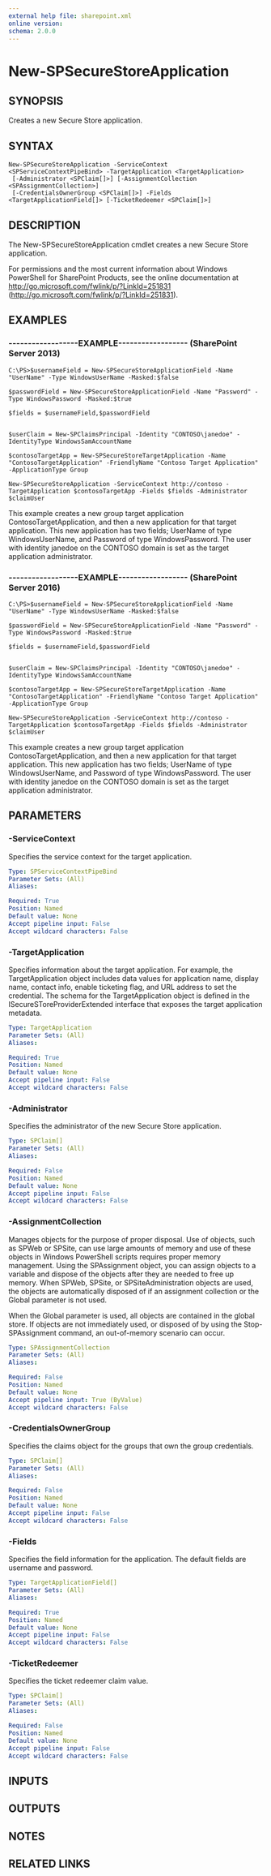 ```yaml
---
external help file: sharepoint.xml
online version: 
schema: 2.0.0
---
```


# New-SPSecureStoreApplication

## SYNOPSIS
Creates a new Secure Store application.

## SYNTAX

```
New-SPSecureStoreApplication -ServiceContext <SPServiceContextPipeBind> -TargetApplication <TargetApplication>
 [-Administrator <SPClaim[]>] [-AssignmentCollection <SPAssignmentCollection>]
 [-CredentialsOwnerGroup <SPClaim[]>] -Fields <TargetApplicationField[]> [-TicketRedeemer <SPClaim[]>]
```

## DESCRIPTION
The New-SPSecureStoreApplication cmdlet creates a new Secure Store application.

For permissions and the most current information about Windows PowerShell for SharePoint Products, see the online documentation at http://go.microsoft.com/fwlink/p/?LinkId=251831 (http://go.microsoft.com/fwlink/p/?LinkId=251831).

## EXAMPLES

### ------------------EXAMPLE------------------ (SharePoint Server 2013)
```
C:\PS>$usernameField = New-SPSecureStoreApplicationField -Name "UserName" -Type WindowsUserName -Masked:$false

$passwordField = New-SPSecureStoreApplicationField -Name "Password" -Type WindowsPassword -Masked:$true

$fields = $usernameField,$passwordField


$userClaim = New-SPClaimsPrincipal -Identity "CONTOSO\janedoe" -IdentityType WindowsSamAccountName

$contosoTargetApp = New-SPSecureStoreTargetApplication -Name "ContosoTargetApplication" -FriendlyName "Contoso Target Application" -ApplicationType Group

New-SPSecureStoreApplication -ServiceContext http://contoso -TargetApplication $contosoTargetApp -Fields $fields -Administrator $claimUser
```

This example creates a new group target application ContosoTargetApplication, and then a new application for that target application.
This new application has two fields; UserName of type WindowsUserName, and Password of type WindowsPassword.
The user with identity janedoe on the CONTOSO domain is set as the target application administrator.

### ------------------EXAMPLE------------------ (SharePoint Server 2016)
```
C:\PS>$usernameField = New-SPSecureStoreApplicationField -Name "UserName" -Type WindowsUserName -Masked:$false

$passwordField = New-SPSecureStoreApplicationField -Name "Password" -Type WindowsPassword -Masked:$true

$fields = $usernameField,$passwordField


$userClaim = New-SPClaimsPrincipal -Identity "CONTOSO\janedoe" -IdentityType WindowsSamAccountName

$contosoTargetApp = New-SPSecureStoreTargetApplication -Name "ContosoTargetApplication" -FriendlyName "Contoso Target Application" -ApplicationType Group

New-SPSecureStoreApplication -ServiceContext http://contoso -TargetApplication $contosoTargetApp -Fields $fields -Administrator $claimUser
```

This example creates a new group target application ContosoTargetApplication, and then a new application for that target application.
This new application has two fields; UserName of type WindowsUserName, and Password of type WindowsPassword.
The user with identity janedoe on the CONTOSO domain is set as the target application administrator.

## PARAMETERS

### -ServiceContext
Specifies the service context for the target application.

```yaml
Type: SPServiceContextPipeBind
Parameter Sets: (All)
Aliases: 

Required: True
Position: Named
Default value: None
Accept pipeline input: False
Accept wildcard characters: False
```

### -TargetApplication
Specifies information about the target application.
For example, the TargetApplication object includes data values for application name, display name, contact info, enable ticketing flag, and URL address to set the credential.
The schema for the TargetApplication object is defined in the ISecureSToreProviderExtended interface that exposes the target application metadata.

```yaml
Type: TargetApplication
Parameter Sets: (All)
Aliases: 

Required: True
Position: Named
Default value: None
Accept pipeline input: False
Accept wildcard characters: False
```

### -Administrator
Specifies the administrator of the new Secure Store application.

```yaml
Type: SPClaim[]
Parameter Sets: (All)
Aliases: 

Required: False
Position: Named
Default value: None
Accept pipeline input: False
Accept wildcard characters: False
```

### -AssignmentCollection
Manages objects for the purpose of proper disposal.
Use of objects, such as SPWeb or SPSite, can use large amounts of memory and use of these objects in Windows PowerShell scripts requires proper memory management.
Using the SPAssignment object, you can assign objects to a variable and dispose of the objects after they are needed to free up memory.
When SPWeb, SPSite, or SPSiteAdministration objects are used, the objects are automatically disposed of if an assignment collection or the Global parameter is not used.

When the Global parameter is used, all objects are contained in the global store.
If objects are not immediately used, or disposed of by using the Stop-SPAssignment command, an out-of-memory scenario can occur.

```yaml
Type: SPAssignmentCollection
Parameter Sets: (All)
Aliases: 

Required: False
Position: Named
Default value: None
Accept pipeline input: True (ByValue)
Accept wildcard characters: False
```

### -CredentialsOwnerGroup
Specifies the claims object for the groups that own the group credentials.

```yaml
Type: SPClaim[]
Parameter Sets: (All)
Aliases: 

Required: False
Position: Named
Default value: None
Accept pipeline input: False
Accept wildcard characters: False
```

### -Fields
Specifies the field information for the application.
The default fields are username and password.

```yaml
Type: TargetApplicationField[]
Parameter Sets: (All)
Aliases: 

Required: True
Position: Named
Default value: None
Accept pipeline input: False
Accept wildcard characters: False
```

### -TicketRedeemer
Specifies the ticket redeemer claim value.

```yaml
Type: SPClaim[]
Parameter Sets: (All)
Aliases: 

Required: False
Position: Named
Default value: None
Accept pipeline input: False
Accept wildcard characters: False
```

## INPUTS

## OUTPUTS

## NOTES

## RELATED LINKS

